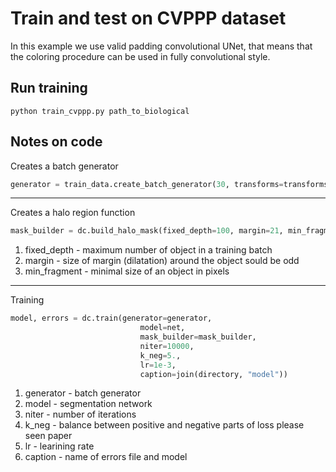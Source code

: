# Train and test on CVPPP dataset
In this example we use valid padding convolutional UNet, that means that the coloring procedure can be used in fully convolutional style.


## Run training

```shell
python train_cvppp.py path_to_biological
```

## Notes on code
Creates a batch generator

```python
generator = train_data.create_batch_generator(30, transforms=transforms)
```
---
Creates a halo region function

```python
mask_builder = dc.build_halo_mask(fixed_depth=100, margin=21, min_fragment=10)
```

1. fixed_depth - maximum number of object in a training batch
2. margin - size of margin (dilatation) around the object sould be odd
3. min_fragment - minimal size of an object in pixels
---
Training
```python
model, errors = dc.train(generator=generator,
                             model=net,
                             mask_builder=mask_builder,
                             niter=10000,
                             k_neg=5.,
                             lr=1e-3,                             
                             caption=join(directory, "model"))
```
1. generator - batch generator
2. model - segmentation network
3. niter - number of iterations
4. k_neg - balance between positive and negative parts of loss please seen paper
5. lr - learining rate
6. caption - name of errors file and model
